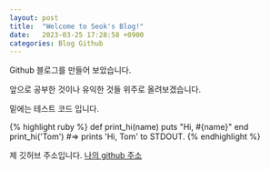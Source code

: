 ```yaml
---
layout: post
title:  "Welcome to Seok's Blog!"
date:   2023-03-25 17:28:58 +0900
categories: Blog Github 
---
```

Github 블로그를 만들어 보았습니다. 

앞으로 공부한 것이나 유익한 것들 위주로 올려보겠습니다. 

밑에는 테스트 코드 입니다. 

{% highlight ruby %}
def print_hi(name)
  puts "Hi, #{name}"
end
print_hi('Tom')
#=> prints 'Hi, Tom' to STDOUT.
{% endhighlight %}

제 깃허브 주소입니다. 
[나의 github 주소 ][github]



[github]: https://github.com/Seok05
